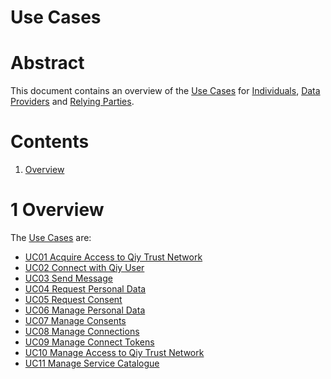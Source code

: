 # Use Cases

# Abstract

This document contains an overview of the [Use Cases](../Definitions.md#use-case) for [Individuals](../Definitions.md#individual), [Data Providers](../Definitions.md#data-provider) and [Relying Parties](../Definitions.md#relying-party).

# Contents

1. [Overview](#1-overview)

# 1 Overview

The [Use Cases](../Definitions.md#use-case) are:
* [UC01 Acquire Access to Qiy Trust Network](UC01%20Acquire%20Access%20to%20Qiy%20Trust%20Network.md)
* [UC02 Connect with Qiy User](UC02%20Connect%20with%20Qiy%20User.md)
* [UC03 Send Message](UC03%20Send%20Message.md)
* [UC04 Request Personal Data](UC04%20Request%20Personal%20Data.md)
* [UC05 Request Consent](UC05%20Request%20Consent.md)
* [UC06 Manage Personal Data](UC06%20Manage%20Personal%20Data.md)
* [UC07 Manage Consents](UC07%20Manage%20Consents.md)
* [UC08 Manage Connections](UC08%20Manage%20Connections.md)
* [UC09 Manage Connect Tokens](UC09%20Manage%20Connect%20Tokens.md)
* [UC10 Manage Access to Qiy Trust Network](UC10%20Manage%20Access%20to%20Qiy%20Trust%20Network.md)
* [UC11 Manage Service Catalogue](UC11%20Manage%20Service%20Catalogue.md)

